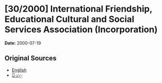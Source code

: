 # [30/2000] International Friendship, Educational Cultural and Social Services Association (Incorporation)

**Date:** 2000-07-19

## Original Sources

- [English](https://documents.gov.lk/view/acts/2000/7/30-2000_E.pdf)
- [සිංහල](https://documents.gov.lk/view/acts/2000/7/30-2000_S.pdf)
